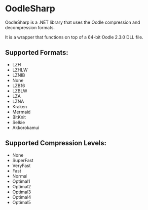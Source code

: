 # OodleSharp
OodleSharp is a .NET library that uses the Oodle compression and decompression formats.

It is a wrapper that functions on top of a 64-bit Oodle 2.3.0 DLL file.

## Supported Formats:
* LZH
* LZHLW
* LZNIB
* None
* LZB16
* LZBLW
* LZA
* LZNA
* Kraken
* Mermaid
* BitKnit
* Selkie
* Akkorokamui

## Supported Compression Levels:
* None
* SuperFast
* VeryFast
* Fast
* Normal
* Optimal1
* Optimal2
* Optimal3
* Optimal4
* Optimal5

